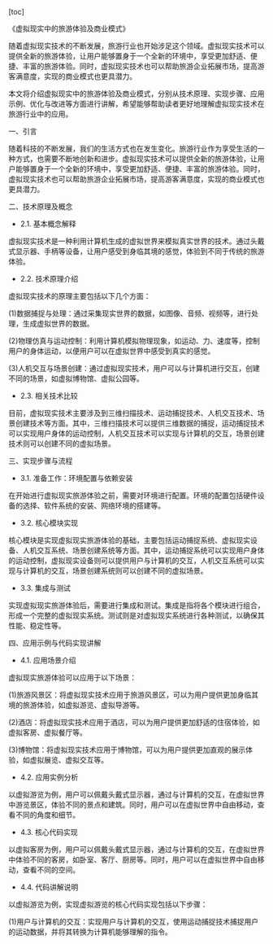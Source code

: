 
[toc]                    
                
                
《虚拟现实中的旅游体验及商业模式》

随着虚拟现实技术的不断发展，旅游行业也开始涉足这个领域。虚拟现实技术可以提供全新的旅游体验，让用户能够置身于一个全新的环境中，享受更加舒适、便捷、丰富的旅游体验。同时，虚拟现实技术也可以帮助旅游企业拓展市场，提高游客满意度，实现的商业模式也更具潜力。

本文将介绍虚拟现实中的旅游体验及商业模式，分别从技术原理、实现步骤、应用示例、优化与改进等方面进行讲解，希望能够帮助读者更好地理解虚拟现实技术在旅游行业中的应用。

一、引言

随着科技的不断发展，我们的生活方式也在发生变化。旅游行业作为享受生活的一种方式，也需要不断地创新和进步。虚拟现实技术可以提供全新的旅游体验，让用户能够置身于一个全新的环境中，享受更加舒适、便捷、丰富的旅游体验。同时，虚拟现实技术也可以帮助旅游企业拓展市场，提高游客满意度，实现的商业模式也更具潜力。

二、技术原理及概念

- 2.1. 基本概念解释

虚拟现实技术是一种利用计算机生成的虚拟世界来模拟真实世界的技术。通过头戴式显示器、手柄等设备，让用户感受到身临其境的感觉，体验到不同于传统的旅游体验。

- 2.2. 技术原理介绍

虚拟现实技术的原理主要包括以下几个方面：

(1)数据捕捉与处理：通过采集现实世界的数据，如图像、音频、视频等，进行处理，生成虚拟世界的数据。

(2)物理仿真与运动控制：利用计算机模拟物理现象，如运动、力、速度等，控制用户的身体运动，以便用户可以在虚拟世界中感受到真实的感觉。

(3)人机交互与场景创建：通过虚拟现实技术，用户可以与计算机进行交互，创建不同的场景，如虚拟博物馆、虚拟公园等。

- 2.3. 相关技术比较

目前，虚拟现实技术主要涉及到三维扫描技术、运动捕捉技术、人机交互技术、场景创建技术等方面。其中，三维扫描技术可以提供三维数据的捕捉，运动捕捉技术可以实现用户身体的运动控制，人机交互技术可以实现与计算机的交互，场景创建技术则可以创建不同的虚拟场景。

三、实现步骤与流程

- 3.1. 准备工作：环境配置与依赖安装

在开始进行虚拟现实旅游体验之前，需要对环境进行配置。环境的配置包括硬件设备的选择、软件系统的安装、网络环境的搭建等。

- 3.2. 核心模块实现

核心模块是实现虚拟现实旅游体验的基础，主要包括运动捕捉系统、虚拟现实设备、人机交互系统、场景创建系统等方面。其中，运动捕捉系统可以实现用户身体的运动控制，虚拟现实设备则可以提供用户与计算机的交互，人机交互系统可以实现与计算机的交互，场景创建系统则可以创建不同的虚拟场景。

- 3.3. 集成与测试

实现虚拟现实旅游体验后，需要进行集成和测试。集成是指将各个模块进行组合，形成一个完整的虚拟现实系统。测试则是对虚拟现实系统进行各种测试，以确保其性能、稳定性等。

四、应用示例与代码实现讲解

- 4.1. 应用场景介绍

虚拟现实旅游体验可以应用于以下场景：

(1)旅游风景区：将虚拟现实技术应用于旅游风景区，可以为用户提供更加身临其境的旅游体验，如虚拟游览、虚拟导游等。

(2)酒店：将虚拟现实技术应用于酒店，可以为用户提供更加舒适的住宿体验，如虚拟客房、虚拟餐厅等。

(3)博物馆：将虚拟现实技术应用于博物馆，可以为用户提供更加直观的展示体验，如虚拟展览、虚拟交互等。

- 4.2. 应用实例分析

以虚拟游览为例，用户可以佩戴头戴式显示器，通过与计算机的交互，在虚拟世界中游览景区，体验不同的景点和建筑。同时，用户可以在虚拟世界中自由移动，查看不同的角度和细节。

- 4.3. 核心代码实现

以虚拟客房为例，用户可以佩戴头戴式显示器，通过与计算机的交互，在虚拟世界中体验不同的客房，如卧室、客厅、厨房等。同时，用户可以在虚拟世界中自由移动，查看不同的空间。

- 4.4. 代码讲解说明

以虚拟游览为例，实现虚拟游览的核心代码实现包括以下步骤：

(1)用户与计算机的交互：实现用户与计算机的交互，使用运动捕捉技术捕捉用户的运动数据，并将其转换为计算机能够理解的指令。

